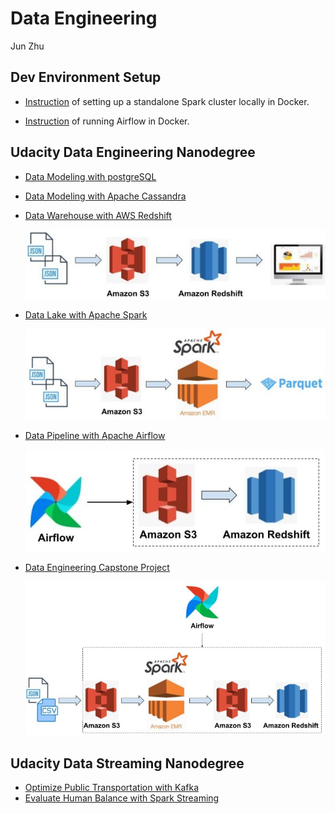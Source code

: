# Data Engineering

Jun Zhu

## Dev Environment Setup

- [Instruction](./dev_envs/spark_docker) of setting up a standalone Spark cluster 
  locally in Docker.
  
- [Instruction](./dev_envs/airflow_docker) of running Airflow in Docker.

## Udacity Data Engineering Nanodegree

- [Data Modeling with postgreSQL](./data_modeling_with_postgres)
- [Data Modeling with Apache Cassandra](./data_modeling_with_apache_cassandra)
- [Data Warehouse with AWS Redshift](./data_warehouse_with_redshift)
  
  ![](./data_warehouse_with_redshift/architecture.jpg)

- [Data Lake with Apache Spark](./data_lake_with_spark)
  
  ![](./data_lake_with_spark/architecture.jpg)

- [Data Pipeline with Apache Airflow](./data_pipeline_with_airflow)
  
  ![](./data_pipeline_with_airflow/architecture.jpg)

- [Data Engineering Capstone Project](./dend_capstone_project)

  ![](./dend_capstone_project/architecture.jpg)

## Udacity Data Streaming Nanodegree

- [Optimize Public Transportation with Kafka](./optimize_public_transportation_with_kafka)
- [Evaluate Human Balance with Spark Streaming](./evaluate_human_balance_with_spark_streaming)
